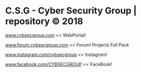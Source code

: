# C.S.G - Cyber Security Group | repository © 2018

www.cybsecgroup.com << WebPortal!

www.forum.cybsecgroup.com << Forum!                       Projects Full Pack

www.instagram.com/cybsecgroup << Instagram!

www.facebook.com/CYBSECGROUP << FaceBook!




